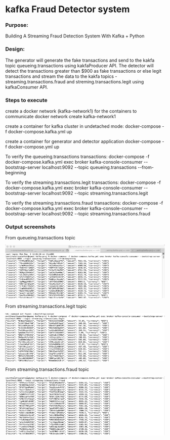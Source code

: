 # kafka Fraud Detector system

### Purpose: 
Building A Streaming Fraud Detection System With Kafka + Python

### Design:

The generator will generate the fake transactions and send to the kakfa topic queueing.transactions using kakfaProducer API. The detector will detect the transactions greater than $900 as fake transactions or else legit transactions and stream the data to the kakfa topics - streaming.transactions.fraud and streming.transactions.legit using kafkaConsumer API. 

### Steps to execute

create a docker network (kafka-network1) for the containers to communicate
docker network create kafka-network1

create a container for kafka cluster in undetached mode:
docker-compose -f docker-compose.kafka.yml up
 
create a container for generator and detector application 
docker-compose -f docker-compose.yml up
 
To verify the queueing.transactions transactions:
docker-compose -f docker-compose.kafka.yml exec broker kafka-console-consumer --bootstrap-server localhost:9092 --topic queueing.transactions --from-beginning

To verify the streaming.transactions.legit transactions:
docker-compose -f docker-compose.kafka.yml exec broker kafka-console-consumer --bootstrap-server localhost:9092 --topic streaming.transactions.legit

To verify the streaming.transactions.fraud transactions:
docker-compose -f docker-compose.kafka.yml exec broker kafka-console-consumer --bootstrap-server localhost:9092 --topic streaming.transactions.fraud

### Output screenshots

From queueing.transactions topic

![img1](https://github.com/bsathyamur/kafka-fraudDetector/blob/main/queueing.transactions.png)

From streaming.transactions.legit topic

![img2](https://github.com/bsathyamur/kafka-fraudDetector/blob/main/legit.png)

From streaming.transactions.fraud topic

![img3](https://github.com/bsathyamur/kafka-fraudDetector/blob/main/fraud.png)
